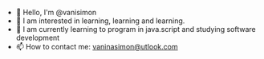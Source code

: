 - 👋 Hello, I'm @vanisimon
- 👀 I am interested in learning, learning and learning.
- 🌱 I am currently learning to program in java.script and studying software development
- 📫 How to contact me: vaninasimon@utlook.com

<!---
vanisimon/vanisimon is a ✨ special ✨ repository because its `README.md` (this file) appears on your GitHub profile.
You can click the Preview link to take a look at your changes.
--->
